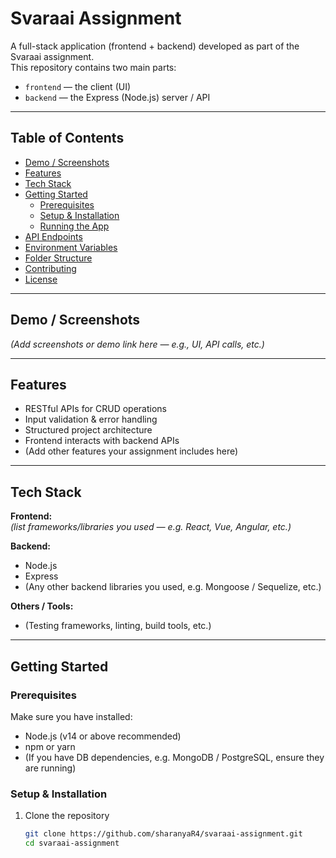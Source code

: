 # Svaraai Assignment

A full-stack application (frontend + backend) developed as part of the Svaraai assignment.  
This repository contains two main parts:

- `frontend` — the client (UI)  
- `backend` — the Express (Node.js) server / API  

---

## Table of Contents

- [Demo / Screenshots](#demo--screenshots)  
- [Features](#features)  
- [Tech Stack](#tech-stack)  
- [Getting Started](#getting-started)  
  - [Prerequisites](#prerequisites)  
  - [Setup & Installation](#setup--installation)  
  - [Running the App](#running-the-app)  
- [API Endpoints](#api-endpoints)  
- [Environment Variables](#environment-variables)  
- [Folder Structure](#folder-structure)  
- [Contributing](#contributing)  
- [License](#license)  

---

## Demo / Screenshots

*(Add screenshots or demo link here — e.g., UI, API calls, etc.)*

---

## Features

- RESTful APIs for CRUD operations  
- Input validation & error handling  
- Structured project architecture  
- Frontend interacts with backend APIs  
- (Add other features your assignment includes here)  

---

## Tech Stack

**Frontend:**  
*(list frameworks/libraries you used — e.g. React, Vue, Angular, etc.)*

**Backend:**  
- Node.js  
- Express  
- (Any other backend libraries you used, e.g. Mongoose / Sequelize, etc.)

**Others / Tools:**  
- (Testing frameworks, linting, build tools, etc.)

---

## Getting Started

### Prerequisites

Make sure you have installed:

- Node.js (v14 or above recommended)  
- npm or yarn  
- (If you have DB dependencies, e.g. MongoDB / PostgreSQL, ensure they are running)  

### Setup & Installation

1. Clone the repository  
   ```bash
   git clone https://github.com/sharanyaR4/svaraai-assignment.git
   cd svaraai-assignment
